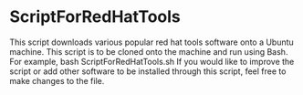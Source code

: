 # ScriptForRedHatTools

This script downloads various popular red hat tools software onto a Ubuntu machine. This script is to be cloned onto the machine and run using Bash. 
  For example, bash ScriptForRedHatTools.sh
If you would like to improve the script or add other software to be installed through this script, feel free to make changes to the file. 
